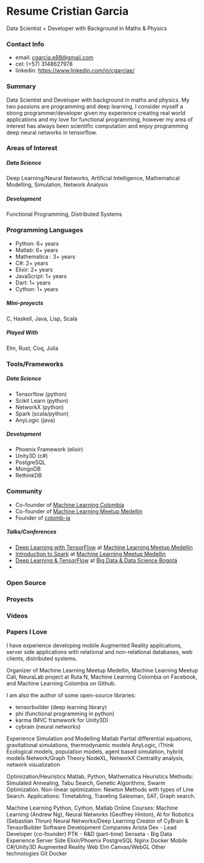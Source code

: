 # Resume Cristian Garcia
Data Scientist + Developer with Background in Maths & Physics

### Contact Info
* email: cgarcia.e88@gmail.com
* cel: (+57) 3148627978
* linkedin: https://www.linkedin.com/in/cgarciae/

### Summary
Data Scientist and Developer with background in maths and physics. My two passions are programming and deep learning, I consider myself a strong programmer/developer given my experience creating real world applications and my love for functional programming, however my area of interest has always been scientific computation and enjoy programming deep neural networks in tensorflow.

### Areas of Interest
##### Data Science
Deep Learning/Neural Networks, Artificial Intelligence, Mathematical Modelling, Simulation, Network Analysis
##### Development
Functional Programming, Distributed Systems

### Programming Languages
* Python: 6+ years
* Matlab: 6+ years
* Mathematica : 3+ years
* C#: 2+ years
* Elixir: 2+ years
* JavaScript: 1+ years
* Dart: 1+ years
* Cython: 1+ years

##### Mini-proyects
C, Haskell, Java, Lisp, Scala

##### Played With
Elm, Rust, Coq, Julia

### Tools/Frameworks
##### Data Science
* Tensorflow (python)
* Scikit Learn (python)
* NetworkX (python)
* Spark (scala/python)
* AnyLogic (java)

##### Development
* Phoenix Framework (elixir)
* Unity3D (c#)
* PostgreSQL
* MongoDB
* RethinkDB

### Community
* Co-founder of [Machine Learning Colombia](https://www.facebook.com/groups/1766056600304468)
* Co-founder of [Machine Learning Meetup Medellin](https://www.meetup.com/es-ES/ml-medellin)
* Founder of [colomb-ia](https://github.com/colomb-ia/mision-vision)
##### Talks/Conferences
* [Deep Learning with TensorFlow](https://www.meetup.com/es-ES/ml-medellin/events/231887878/) at [Machine Learning Meetup Medellin](https://www.meetup.com/es-ES/ml-medellin)
* [Introduction to Spark](https://www.meetup.com/es-ES/ml-medellin/events/232587669/) at [Machine Learning Meetup Medellin](https://www.meetup.com/es-ES/ml-medellin)
* [Deep Learning & TensorFlow](https://www.meetup.com/es-ES/Big-Data-Science-Bogota/events/233975872) at [Big Data & Data Science Bogotá](https://www.meetup.com/es-ES/Big-Data-Science-Bogota/)
* 
### Open Source

### Proyects

### Videos

### Papers I Love


I have experience developing mobile Augmented Reality applications, server side applications with relational and non-relational databases, web clients, distributed systems.

Organizer of Machine Learning Meetup Medellin, Machine Learning Meetup Cali, NeuraLab project at Ruta N, Machine Learning Colombia on Facebook, and Machine Learning Colombia on Github.

I am also the author of some open-source libraries:

- tensorbuilder (deep learning library)
- phi (functional programming in python)
- karma (MVC framework for Unity3D)
- cybrain (neural networks)

Experience
Simulation and Modelling 
Matlab
Partial differential equations, gravitational simulations, thermodynamic models
AnyLogic, iThink
Ecological models, population models, agent based simulation, hybrid models
Network/Graph Theory
NodeXL, NetworkX
Centrality analysis, network visualization

Optimization/Heuristics
Matlab, Python, Mathematica
Heuristics Methods: Simulated Annealing, Tabu Search, Genetic Algorithms, Swarm Optimization.
Non-linear optimization: Newton Methods with types of Line Search.
Applications: Timetabling, Traveling Salesman, SAT, Graph search.

Machine Learning
Python, Cython, Matlab
Online Courses: Machine Learning (Andrew Ng), Neural Networks (Geoffrey Hinton), AI for Robotics (Sebastian Thrun)
Neural Networks/Deep Learning
Creator of CyBrain & TensorBuilder 
Software Development
Companies
Arista Dev - Lead Developer (co-founder)
PTK - R&D (part-time)
Senseta - Big Data
Experience
Server Side
Elixir/Phoenix
PostgreSQL
Nginx
Docker
Mobile
 C#/Unity3D
Augmented Reality
Web
Elm
Canvas/WebGL
Other technologies
Git
Docker
